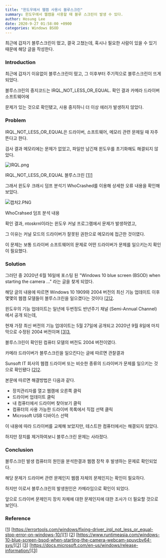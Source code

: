 ```yaml
---
title: "윈도우에서 웹캠 사용시 블루스크린"
summary: 윈도우에서 웹캠을 사용할 때 블루 스크린이 발생 수 있다.
author: Hosung Lee
date: 2020-9-27 01:58:00 +0900
categories: Windows BSOD
---
```




최근에 갑자기 블루스크린이 떴고, 결국 고쳤는데, 혹시나 필요한 사람이 있을 수 있기 때문에 해당 글을 작성한다.

### Introduction

최근에 갑자기 이유없이 블루스크린이 떴고, 그 이후부터 주기적으로 블루스크린이 뜨게 되었다.

블루스크린의 중지코드는 IRQL_NOT_LESS_OR_EQUAL. 확인 결과 카메라 드라이버 소프트웨어에

문제가 있는 것으로 확인됐고, 사용 중지하니 더 이상 에러가 발생하지 않았다.

 

### Problem

IRQL_NOT_LESS_OR_EQUAL은 드라이버, 소프트웨어, 메모리 관련 문제일 때 자주 뜬다고 한다.

검사 결과 메모리에는 문제가 없었고, 파일만 남긴채 윈도우를 초기화해도 해결되지 않았다.

 

![IRQL.png](https://holeeman.github.io/assets/images/IRQL.PNG)

IRQL_NOT_LESS_OR_EQUAL 블루스크린 [[1]][1]

 

그래서 윈도우 크래시 덤프 분석기 WhoCrashed를 이용해 상세한 오류 내용을 확인해 보았다.

 

![캡처2.PNG](https://holeeman.github.io/assets/images/DUMP_RES.PNG)

WhoCrahsed 덤프 분석 내용

 

확인 결과, ntoskrnl이라는 윈도우 커널 프로그램에서 문제가 발생하였고,

그 이유는 커널 모드의 드라이버가 잘못된 권한으로 메모리에 접근한 것이였다.

이 문제는 보통 드라이버 소프트웨어의 문제로 어떤 드라이버가 문제를 일으키는지 확인이 필요했다.

 

### Solution

그러던 중 2020년 6월 16일에 포스팅 된 "Windows 10 blue screen (BSOD) when starting the camera ..." 라는 글을 찾게 되었다.

해당 글의 내용에 따르면 Windows 10 1909와 2004 버전의 최신 기능 업데이트 이후 몇몇의 웹캠 모델들이 블루스크린을 일으켰다는 것이다 [[2]][2].

 

윈도우의 기능 업데이트는 일년에 두번정도 반년주기 채널 (Semi-Annual Channel) 에서 공개 되는데,

현재 가장 최신 버전의 기능 업데이트는 5월 27일에 공개되고 2020년 9월 8일에 마지막으로 수정된 2004 버전이며 [[3]][3],

블루스크린이 확인된 컴퓨터 모델의 버전도 2004 버전이였다.

 

카메라 드라이버가 블루스크린을 일으킨다는 글에 따르면 관찰결과

Sunsoft IT 회사의 웹캠 드라이버 또는 비슷한 종류의 드라이버가 문제를 일으키는 것으로 확인됐다 [[2]][2].

 

본문에 따르면 해결방법은 다음과 같다.

- 장치관리자를 열고 웹캠에 오른쪽 클릭
- 드라이버 업데이트 클릭
- 내 컴퓨터에서 드라이버 찾아보기 클릭
- 컴퓨터의 사용 가능한 드라이버 목록에서 직접 선택 클릭
- Microsoft USB 디바이스 선택

 

이 내용에 따라 드라이버를 교체해 보았지만, 테스트한 컴퓨터에서는 해결되지 않았다.

하지만 장치를 제거하여보니 블루스크린 문제는 사라졌다.

 

### Conclusion

블루스크린 발생 컴퓨터의 원인을 분석한결과 웹캠 장착 후 발생하는 문제로 확인되었다.

해당 문제가 드라이버 관련 문제인지 웹캠 자체의 문제인지는 확인이 필요하다.

하지만 이로서 블루스크린의 발생원인은 카메라임으로 확인이 되었다.

앞으로 드라이버 문제인지 장치 자체에 대한 문제인지에 대한 조사가 더 필요할 것으로 보인다.

 

### Reference

[[1]] [https://errortools.com/windows/fixing-driver_irql_not_less_or_equal-stop-error-on-windows-10/][1]
[[2]] [https://www.runtimeasia.com/windows-10-blue-screen-bsod-when-starting-the-camera-webcam-spuvcbv64-sys/][2]
[[3]] [https://docs.microsoft.com/en-us/windows/release-information/][3]

[1]: https://errortools.com/windows/fixing-driver_irql_not_less_or_equal-stop-error-on-windows-10/
[2]: https://www.runtimeasia.com/windows-10-blue-screen-bsod-when-starting-the-camera-webcam-spuvcbv64-sys/
[3]: https://docs.microsoft.com/en-us/windows/release-information/